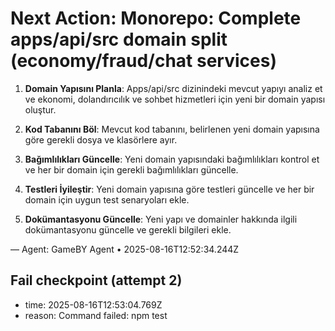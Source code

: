 # Next Action: Monorepo: Complete apps/api/src domain split (economy/fraud/chat services)

1. **Domain Yapısını Planla**: Apps/api/src dizinindeki mevcut yapıyı analiz et ve ekonomi, dolandırıcılık ve sohbet hizmetleri için yeni bir domain yapısı oluştur.

2. **Kod Tabanını Böl**: Mevcut kod tabanını, belirlenen yeni domain yapısına göre gerekli dosya ve klasörlere ayır.

3. **Bağımlılıkları Güncelle**: Yeni domain yapısındaki bağımlılıkları kontrol et ve her bir domain için gerekli bağımlılıkları güncelle.

4. **Testleri İyileştir**: Yeni domain yapısına göre testleri güncelle ve her bir domain için uygun test senaryoları ekle.

5. **Dokümantasyonu Güncelle**: Yeni yapı ve domainler hakkında ilgili dokümantasyonu güncelle ve gerekli bilgileri ekle.

— Agent: GameBY Agent • 2025-08-16T12:52:34.244Z


## Fail checkpoint (attempt 2)
- time: 2025-08-16T12:53:04.769Z
- reason: Command failed: npm test
